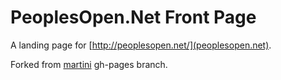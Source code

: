 # PeoplesOpen.Net Front Page

A landing page for [http://peoplesopen.net/](peoplesopen.net).

Forked from [martini](https://github.com/codegangsta/martini) gh-pages branch.